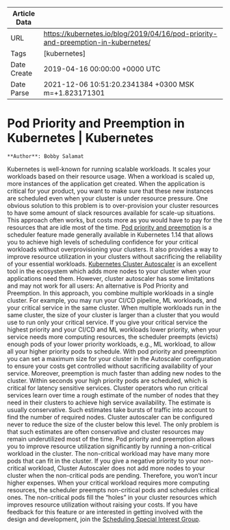 |             Article Data             ||
| ----------------- | ----------------- |
| URL               | https://kubernetes.io/blog/2019/04/16/pod-priority-and-preemption-in-kubernetes/        |
| Tags              | [kubernetes]       |
| Date Create       | 2019-04-16 00:00:00 &#43;0000 UTC |
| Date Parse        | 2021-12-06 10:51:20.2341384 &#43;0300 MSK m=&#43;1.823171301  |

# Pod Priority and Preemption in Kubernetes | Kubernetes

	
	
	
	
	**Author**: Bobby Salamat
Kubernetes is well-known for running scalable workloads. It scales your workloads based on their resource usage. When a workload is scaled up, more instances of the application get created. When the application is critical for your product, you want to make sure that these new instances are scheduled even when your cluster is under resource pressure. One obvious solution to this problem is to over-provision your cluster resources to have some amount of slack resources available for scale-up situations. This approach often works, but costs more as you would have to pay for the resources that are idle most of the time.
[Pod priority and preemption](/docs/concepts/scheduling-eviction/pod-priority-preemption/) is a scheduler feature made generally available in Kubernetes 1.14 that allows you to achieve high levels of scheduling confidence for your critical workloads without overprovisioning your clusters. It also provides a way to improve resource utilization in your clusters without sacrificing the reliability of your essential workloads.
[Kubernetes Cluster Autoscaler](https://github.com/kubernetes/autoscaler/) is an excellent tool in the ecosystem which adds more nodes to your cluster when your applications need them. However, cluster autoscaler has some limitations and may not work for all users:
An alternative is Pod Priority and Preemption. In this approach, you combine multiple workloads in a single cluster. For example, you may run your CI/CD pipeline, ML workloads, and your critical service in the same cluster. When multiple workloads run in the same cluster, the size of your cluster is larger than a cluster that you would use to run only your critical service. If you give your critical service the highest priority and your CI/CD and ML workloads lower priority, when your service needs more computing resources, the scheduler preempts (evicts) enough pods of your lower priority workloads, e.g., ML workload, to allow all your higher priority pods to schedule.
With pod priority and preemption you can set a maximum size for your cluster in the Autoscaler configuration to ensure your costs get controlled without sacrificing availability of your service. Moreover, preemption is much faster than adding new nodes to the cluster. Within seconds your high priority pods are scheduled, which is critical for latency sensitive services.
Cluster operators who run critical services learn over time a rough estimate of the number of nodes that they need in their clusters to achieve high service availability. The estimate is usually conservative. Such estimates take bursts of traffic into account to find the number of required nodes. Cluster autoscaler can be configured never to reduce the size of the cluster below this level. The only problem is that such estimates are often conservative and cluster resources may remain underutilized most of the time. Pod priority and preemption allows you to improve resource utilization significantly by running a non-critical workload in the cluster.
The non-critical workload may have many more pods that can fit in the cluster. If you give a negative priority to your non-critical workload, Cluster Autoscaler does not add more nodes to your cluster when the non-critical pods are pending. Therefore, you won’t incur higher expenses. When your critical workload requires more computing resources, the scheduler preempts non-critical pods and schedules critical ones.
The non-critical pods fill the “holes” in your cluster resources which improves resource utilization without raising your costs.
If you have feedback for this feature or are interested in getting involved with the design and development, join the [Scheduling Special Interest Group](https://github.com/kubernetes/community/tree/master/sig-scheduling).


	

	


